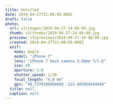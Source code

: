 ```yaml
---
title: Untitled
date: 2019-04-27T21:08:09.000Z
draft: false
photo:
  url: s3/images/2019-04-27-14-08-09.jpg
  thumb: s3/thumbs/2019-04-27-14-08-09.jpg
  preview: s3/previews/2019-04-27-14-08-09.jpg
  created: 2019-04-27T21:08:09.000Z
  exif:
    make: Apple
    model: "iPhone 7"
    lens: "iPhone 7 back camera 3.99mm f/1.8"
    iso: 40
    aperture: 1.8
    shutter_speed: 1/30
    focal_length: "4.0 mm"
    gps: "48.7374388888889 -122.485969444444"
  title: null
  caption: null
---
```

